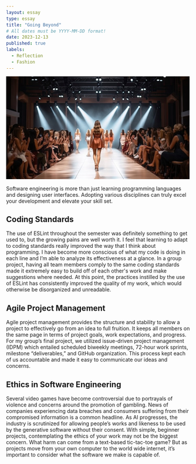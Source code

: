 ```yaml
---
layout: essay
type: essay
title: "Going Beyond"
# All dates must be YYYY-MM-DD format!
date: 2023-12-13
published: true
labels:
  - Reflection
  - Fashion
---
```


<img width="500px" class="rounded float-start pe-4" src="../img/fashion.jpg">

Software engineering is more than just learning programming languages and designing user interfaces. Adopting various disciplines can truly excel your development and elevate your skill set. 

## Coding Standards
The use of ESLint throughout the semester was definitely something to get used to, but the growing pains are well worth it. I feel that learning to adapt to coding standards really improved the way that I think about programming. I have become more conscious of what my code is doing in each line and I’m able to analyze its effectiveness at a glance. In a group project, having all team members comply to the same coding standards made it extremely easy to build off of each other's work and make suggestions where needed. At this point, the practices instilled by the use of ESLint has consistently improved the quality of my work, which would otherwise be disorganized and unreadable. 

## Agile Project Management
Agile project management provides the structure and stability to allow a project to effectively go from an idea to full fruition. It keeps all members on the same page in terms of project goals, work expectations, and progress. For my group’s final project, we utilized issue-driven project management (IDPM) which entailed scheduled biweekly meetings, 72-hour work sprints, milestone “deliverables,” and GitHub organization. This process kept each of us accountable and made it easy to communicate our ideas and concerns.

## Ethics in Software Engineering
Several video games have become controversial due to portrayals of violence and concerns around the promotion of gambling. News of companies experiencing data breaches and consumers suffering from their compromised information is a common headline. As AI progresses, the industry is scrutinized for allowing people’s works and likeness to be used by the generative software without their consent. With simple, beginner projects, contemplating the ethics of your work may not be the biggest concern. What harm can come from a text-based tic-tac-toe game? But as projects move from your own computer to the world wide internet, it’s important to consider what the software we make is capable of. 



